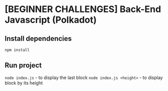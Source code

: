 # [BEGINNER CHALLENGES] Back-End Javascript (Polkadot)

## Install dependencies

`npm install`

## Run project

`node index.js` - to display the last block
`node index.js <height>` - to display block by its height
